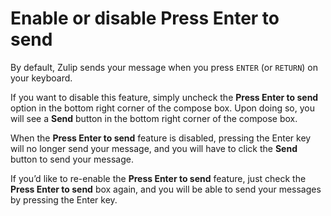 # Enable or disable Press Enter to send

By default, Zulip sends your message when you press `ENTER` (or
`RETURN`) on your keyboard.

If you want to disable this feature, simply uncheck the **Press Enter to send**
option in the bottom right corner of the compose box. Upon doing so, you
will see a **Send** button in the bottom right corner of the compose box.

When the **Press Enter to send** feature is disabled, pressing the
Enter key will no longer send your message, and you will have to click the
**Send** button to send your message.

If you’d like to re-enable the **Press Enter to send** feature, just check
the **Press Enter to send** box again, and you will be able to send
your messages by pressing the Enter key.
